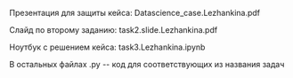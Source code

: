 Презентация для защиты кейса: Datascience_case.Lezhankina.pdf

Слайд по второму заданию: task2.slide.Lezhankina.pdf

Ноутбук с решением кейса: task3.Lezhankina.ipynb

В остальных файлах .py -- код для соответствующих из названия задач
